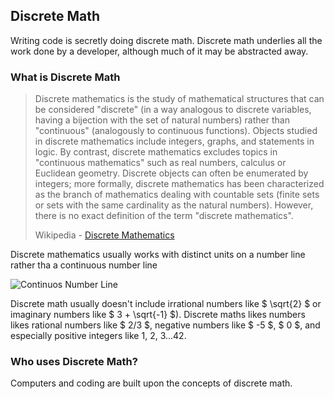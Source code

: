 ## Discrete Math

Writing code is secretly doing discrete math.  Discrete math underlies all the work done by a developer, although much of it may be abstracted away.

###  What is Discrete Math

> Discrete mathematics is the study of mathematical structures that can be considered "discrete" (in a way analogous to discrete variables, having a bijection with the set of natural numbers) rather than "continuous" (analogously to continuous functions). Objects studied in discrete mathematics include integers, graphs, and statements in logic. By contrast, discrete mathematics excludes topics in "continuous mathematics" such as real numbers, calculus or Euclidean geometry. Discrete objects can often be enumerated by integers; more formally, discrete mathematics has been characterized as the branch of mathematics dealing with countable sets (finite sets or sets with the same cardinality as the natural numbers). However, there is no exact definition of the term "discrete mathematics".
>
> Wikipedia - [Discrete Mathematics](https://en.wikipedia.org/wiki/Discrete_mathematics)

Discrete mathematics usually works with distinct units on a number line rather tha a continuous number line 

![Continuos Number Line]()

Discrete math usually doesn't include irrational numbers like $ \sqrt{2} $ or imaginary numbers like $ 3 + \sqrt{-1} $).  Discrete maths likes numbers likes rational numbers like $ 2/3 $, negative numbers like $ -5 $, $ 0 $, and especially positive integers like 1, 2, 3...42. 

### Who uses Discrete Math?

Computers and coding are built upon the concepts of discrete math.